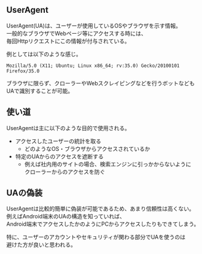 ## UserAgent
UserAgent(UA)は、ユーザーが使用しているOSやブラウザを示す情報。  
一般的なブラウザでWebページ等にアクセスする時には、  
毎回Httpリクエストにこの情報が付与されている。

例としては以下のような感じ。
```
Mozilla/5.0 (X11; Ubuntu; Linux x86_64; rv:35.0) Gecko/20100101 Firefox/35.0
```

ブラウザに限らず、クローラーやWebスクレイピングなどを行うボットなども  
UAで識別することが可能。

## 使い道
UserAgentは主に以下のような目的で使用される。

* アクセスしたユーザーの統計を取る
  - どのようなOS・ブラウザからアクセスされているか
* 特定のUAからのアクセスを遮断する
  - 例えば社内用のサイトの場合、検索エンジンに引っかからないように   
    クローラーからのアクセスを防ぐ

## UAの偽装
UserAgentは比較的簡単に偽装が可能であるため、あまり信頼性は高くない。  
例えばAndroid端末のUAの構造を知っていれば、  
Android端末でアクセスしたかのようにPCからアクセスしたりもできてしまう。

特に、ユーザーのアカウントやセキュリティが関わる部分でUAを使うのは  
避けた方が良いと思われる。